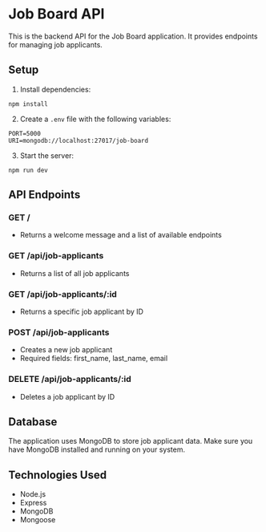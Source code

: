 # Job Board API

This is the backend API for the Job Board application. It provides endpoints for managing job applicants.

## Setup

1. Install dependencies:

```
npm install
```

2. Create a `.env` file with the following variables:

```
PORT=5000
URI=mongodb://localhost:27017/job-board
```

3. Start the server:

```
npm run dev
```

## API Endpoints

### GET /

- Returns a welcome message and a list of available endpoints

### GET /api/job-applicants

- Returns a list of all job applicants

### GET /api/job-applicants/:id

- Returns a specific job applicant by ID

### POST /api/job-applicants

- Creates a new job applicant
- Required fields: first_name, last_name, email

### DELETE /api/job-applicants/:id

- Deletes a job applicant by ID

## Database

The application uses MongoDB to store job applicant data. Make sure you have MongoDB installed and running on your system.

## Technologies Used

- Node.js
- Express
- MongoDB
- Mongoose
